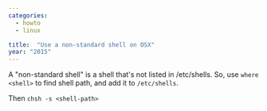 ```yaml
---
categories:
  - howto
  - linux

title:  "Use a non-standard shell on OSX"
year: "2015"
---
```

A "non-standard shell" is a shell that's not listed in /etc/shells. So, use `where <shell>` to find shell path, and add it to `/etc/shells`.

Then `chsh -s <shell-path>`
